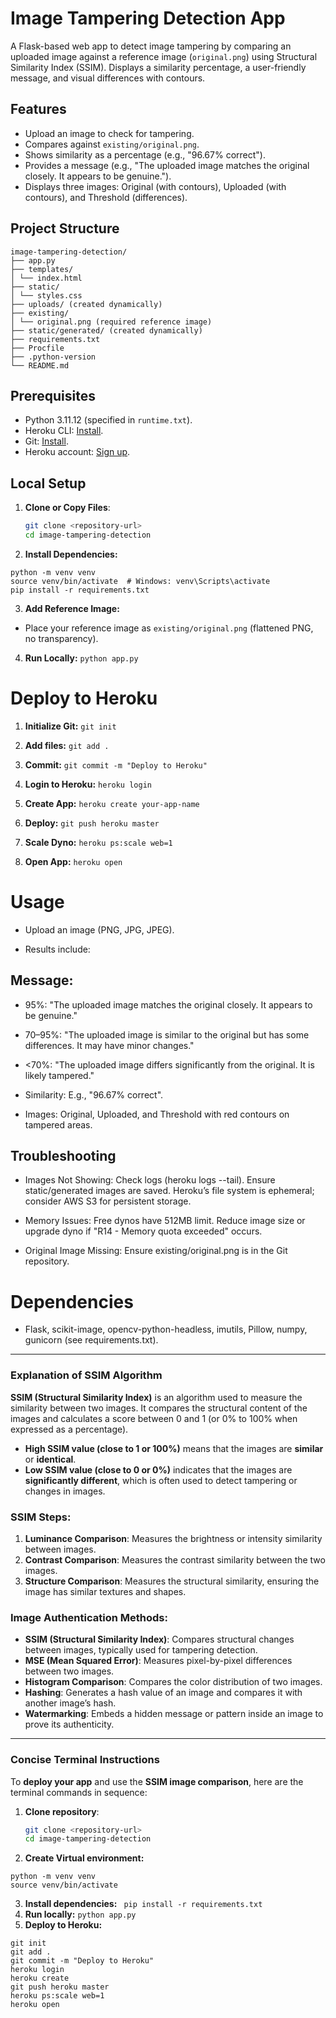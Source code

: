 # Image Tampering Detection App

A Flask-based web app to detect image tampering by comparing an uploaded image against a reference image (`original.png`) using Structural Similarity Index (SSIM). Displays a similarity percentage, a user-friendly message, and visual differences with contours.

## Features
- Upload an image to check for tampering.
- Compares against `existing/original.png`.
- Shows similarity as a percentage (e.g., "96.67% correct").
- Provides a message (e.g., "The uploaded image matches the original closely. It appears to be genuine.").
- Displays three images: Original (with contours), Uploaded (with contours), and Threshold (differences).

## Project Structure
```
image-tampering-detection/
├── app.py
├── templates/
│ └── index.html
├── static/
│ └── styles.css
├── uploads/ (created dynamically)
├── existing/
│ └── original.png (required reference image)
├── static/generated/ (created dynamically)
├── requirements.txt
├── Procfile
├── .python-version
└── README.md
```

## Prerequisites
- Python 3.11.12 (specified in `runtime.txt`).
- Heroku CLI: [Install](https://devcenter.heroku.com/articles/heroku-cli).
- Git: [Install](https://git-scm.com/downloads).
- Heroku account: [Sign up](https://www.heroku.com).

## Local Setup
1. **Clone or Copy Files**:
   ```bash
   git clone <repository-url>
   cd image-tampering-detection

2. **Install Dependencies:**

```
python -m venv venv
source venv/bin/activate  # Windows: venv\Scripts\activate
pip install -r requirements.txt
```
3. **Add Reference Image:**
- Place your reference image as ```existing/original.png``` (flattened PNG, no transparency).

4. **Run Locally:**
```python app.py```

# Deploy to Heroku

1. **Initialize Git:**
```git init```

2. **Add files:**
```git add . ```
3. **Commit:**
```git commit -m "Deploy to Heroku"```
4. **Login to Heroku:**
```heroku login```
5. **Create App:**
```heroku create your-app-name```
6. **Deploy:**
```git push heroku master```
7. **Scale Dyno:**
```heroku ps:scale web=1```
8. **Open App:**
```heroku open```
# Usage
- Upload an image (PNG, JPG, JPEG).

- Results include:

## Message:

- 95%: "The uploaded image matches the original closely. It appears to be genuine."

- 70–95%: "The uploaded image is similar to the original but has some differences. It may have minor changes."

- <70%: "The uploaded image differs significantly from the original. It is likely tampered."

- Similarity: E.g., "96.67% correct".

- Images: Original, Uploaded, and Threshold with red contours on tampered areas.

## Troubleshooting
- Images Not Showing: Check logs (heroku logs --tail). Ensure static/generated images are saved. Heroku’s file system is ephemeral; consider AWS S3 for persistent storage.

- Memory Issues: Free dynos have 512MB limit. Reduce image size or upgrade dyno if "R14 - Memory quota exceeded" occurs.

- Original Image Missing: Ensure existing/original.png is in the Git repository.

# Dependencies
- Flask, scikit-image, opencv-python-headless, imutils, Pillow, numpy, gunicorn (see requirements.txt).


---

### **Explanation of SSIM Algorithm**

**SSIM (Structural Similarity Index)** is an algorithm used to measure the similarity between two images. It compares the structural content of the images and calculates a score between 0 and 1 (or 0% to 100% when expressed as a percentage).

- **High SSIM value (close to 1 or 100%)** means that the images are **similar** or **identical**.
- **Low SSIM value (close to 0 or 0%)** indicates that the images are **significantly different**, which is often used to detect tampering or changes in images.

### **SSIM Steps:**
1. **Luminance Comparison**: Measures the brightness or intensity similarity between images.
2. **Contrast Comparison**: Measures the contrast similarity between the two images.
3. **Structure Comparison**: Measures the structural similarity, ensuring the image has similar textures and shapes.

### **Image Authentication Methods**:
- **SSIM (Structural Similarity Index)**: Compares structural changes between images, typically used for tampering detection.
- **MSE (Mean Squared Error)**: Measures pixel-by-pixel differences between two images.
- **Histogram Comparison**: Compares the color distribution of two images.
- **Hashing**: Generates a hash value of an image and compares it with another image’s hash.
- **Watermarking**: Embeds a hidden message or pattern inside an image to prove its authenticity.

---

### **Concise Terminal Instructions**

To **deploy your app** and use the **SSIM image comparison**, here are the terminal commands in sequence:

1. **Clone repository**:
   ```bash
   git clone <repository-url>
   cd image-tampering-detection
2. **Create Virtual environment:**
```
python -m venv venv
source venv/bin/activate  
```
3. **Install dependencies:**
``` pip install -r requirements.txt```
4. **Run locally:**
```python app.py```
5. **Deploy to Heroku:**
```
git init
git add .
git commit -m "Deploy to Heroku"
heroku login
heroku create
git push heroku master
heroku ps:scale web=1
heroku open
```

